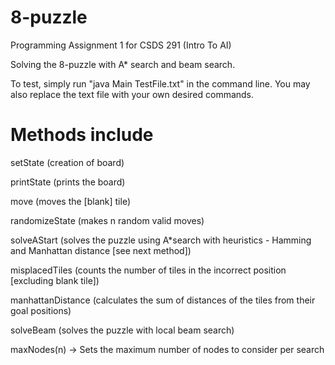 # 8-puzzle
Programming Assignment 1 for CSDS 291 (Intro To AI)

Solving the 8-puzzle with A* search and beam search.

To test, simply run "java Main TestFile.txt" in the command line. You may also replace the text file with your own desired commands.

# Methods include 
  setState (creation of board)
  
  printState (prints the board)
  
  move (moves the [blank] tile)
  
  randomizeState (makes n random valid moves)
  
  solveAStart (solves the puzzle using A*search with heuristics - Hamming and Manhattan distance [see next method])
  
  misplacedTiles (counts the number of tiles in the incorrect position [excluding blank tile])
  
  manhattanDistance (calculates the sum of distances of the tiles from their goal positions)
   
  solveBeam (solves the puzzle with local beam search)
  
  maxNodes(n) -> Sets the maximum number of nodes to consider per search
